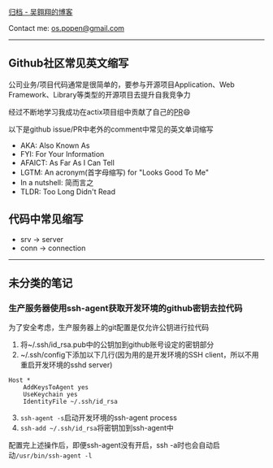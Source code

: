 [归档 - 吴翱翔的博客](/)

Contact me: os.popen@gmail.com

<!--
[我的简历](/redirect/resume.html)
原始博客站点：[pymongo.github.io](https://pymongo.github.io)
镜像1：[wuaoxiang.github.io](https://wuaoxiang.github.io)
镜像2：[aoxiangwu.github.io](https://aoxiangwu.github.io)
-->

---

## Github社区常见英文缩写

公司业务/项目代码通常是很简单的，要参与开源项目Application、Web Framework、Library等类型的开源项目去提升自我竞争力

经过不断地学习我成功在actix项目组中贡献了自己的[PR](https://github.com/actix/examples/pull/298)😄

以下是github issue/PR中老外的comment中常见的英文单词缩写

- AKA: Also Known As
- FYI: For Your Information
- AFAICT: As Far As I Can Tell
- LGTM: An acronym(首字母缩写) for "Looks Good To Me"
- In a nutshell: 简而言之
- TLDR: Too Long Didn't Read

## 代码中常见缩写

- srv -> server
- conn -> connection

---

## 未分类的笔记

### 生产服务器使用ssh-agent获取开发环境的github密钥去拉代码

为了安全考虑，生产服务器上的git配置是仅允许公钥进行拉代码

1. 将~/.ssh/id_rsa.pub中的公钥加到github账号设定的密钥部分
2. ~/.ssh/config下添加以下几行(因为用的是开发环境的SSH client，所以不用重启开发环境的sshd server)

```
Host *
	AddKeysToAgent yes
	UseKeychain yes
	IdentityFile ~/.ssh/id_rsa
```

3. `ssh-agent -s`启动开发环境的ssh-agent process
4. `ssh-add ~/.ssh/id_rsa`将密钥加到ssh-agent中

配置完上述操作后，即便ssh-agent没有开启，ssh -a时也会自动启动`/usr/bin/ssh-agent -l`
